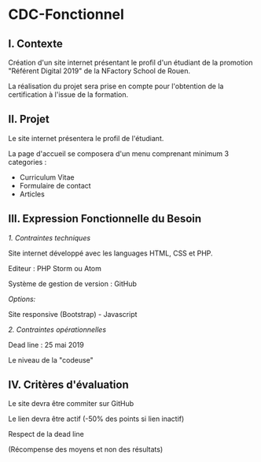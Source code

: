 # CDC-Fonctionnel

## I. Contexte

Création d'un site internet présentant le profil d'un étudiant de la promotion "Référent Digital 2019" de la NFactory School de Rouen. 

La réalisation du projet sera prise en compte pour l'obtention de la certification à l'issue de la formation.

## II. Projet 

Le site internet présentera le profil de l'étudiant. 

La page d'accueil se composera d'un menu comprenant minimum 3 categories : 

+ Curriculum Vitae 
+ Formulaire de contact
+ Articles

## III. Expression Fonctionnelle du Besoin 

*1. Contraintes techniques*

Site internet développé avec les languages HTML, CSS et PHP. 

Editeur : PHP Storm ou Atom

Système de gestion de version : GitHub


*Options:* 

Site responsive (Bootstrap) - Javascript



*2. Contraintes opérationnelles*

Dead line : 25 mai 2019

Le niveau de la "codeuse"


## IV. Critères d'évaluation 

Le site devra être commiter sur GitHub

Le lien devra être actif (-50% des points si lien inactif)

Respect de la dead line

(Récompense des moyens et non des résultats)















